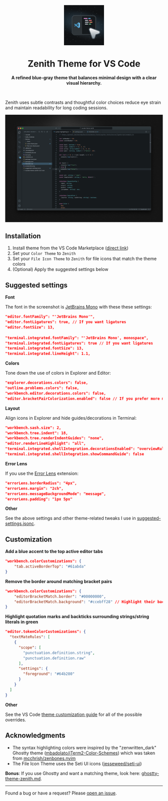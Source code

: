 <div align="center">
  <img src="icon.png" alt="Zenith Icon" width="128">
  <h1>Zenith Theme for VS Code</h1>
  <p><strong>A refined blue-gray theme that balances minimal design with a clear visual hierarchy.</strong></p>
  <br>
</div>

Zenith uses subtle contrasts and thoughtful color choices reduce eye strain and maintain readability for long coding sessions.

![Zenith Screenshot](screenshot.png)

## Installation

1. Install theme from the VS Code Marketplace ([direct link](https://marketplace.visualstudio.com/items?itemName=britown.vscode-theme-zenith))
2. Set your `Color Theme` to `Zenith`
3. Set your `File Icon Theme` to `Zenith` for file icons that match the theme colors
4. (Optional) Apply the suggested settings below

## Suggested settings

**Font**

The font in the screenshot is [JetBrains Mono](https://www.jetbrains.com/lp/mono/) with these these settings:

```json
"editor.fontFamily": "'JetBrains Mono'",
"editor.fontLigatures": true, // If you want ligatures
"editor.fontSize": 13,

"terminal.integrated.fontFamily": "'JetBrains Mono', monospace",
"terminal.integrated.fontLigatures": true // If you want ligatures
"terminal.integrated.fontSize": 13,
"terminal.integrated.lineHeight": 1.1,
```

**Colors**

Tone down the use of colors in Explorer and Editor:

```json
"explorer.decorations.colors": false,
"outline.problems.colors": false,
"workbench.editor.decorations.colors": false,
"editor.bracketPairColorization.enabled": false // If you prefer more minimal syntax highlighting
```

**Layout**

Align icons in Explorer and hide guides/decorations in Terminal:

```json
"workbench.sash.size": 2,
"workbench.tree.indent": 18,
"workbench.tree.renderIndentGuides": "none",
"editor.renderLineHighlight": "all",
"terminal.integrated.shellIntegration.decorationsEnabled": "overviewRuler",
"terminal.integrated.shellIntegration.showCommandGuide": false
```

**Error Lens**

If you use the [Error Lens](https://marketplace.visualstudio.com/items?itemName=usernamehw.errorlens) extension:

```json
"errorLens.borderRadius": "4px",
"errorLens.margin": "2ch",
"errorLens.messageBackgroundMode": "message",
"errorLens.padding": "1px 5px"
```

**Other**

See the above settings and other theme-related tweaks I use in [suggested-settings.jsonc](https://github.com/bkuzmanoski/vscode-theme-zenith/blob/main/suggested-settings.jsonc).

## Customization

**Add a blue accent to the top active editor tabs**

```json
"workbench.colorCustomizations": {
    "tab.activeBorderTop": "#61abda"
}
```

**Remove the border around matching bracket pairs**

```json
"workbench.colorCustomizations": {
    "editorBracketMatch.border": "#00000000",
    "editorBracketMatch.background": "#ccebff28" // Highlight their background color instead
}
```

**Highlight quotation marks and backticks surrounding strings/string literals in green**

```json
"editor.tokenColorCustomizations": {
  "textMateRules": [
    {
      "scope": [
        "punctuation.definition.string",
        "punctuation.definition.raw"
      ],
      "settings": {
        "foreground": "#64b280"
      }
    }
  ]
}
```

**Other**

See the VS Code [theme customization guide](https://code.visualstudio.com/api/references/theme-color) for all of the possible overrides.

## Acknowledgments

- The syntax highlighting colors were inspired by the "zenwritten_dark" Ghostty theme ([mbadolato/iTerm2-Color-Schemes](https://github.com/mbadolato/iTerm2-Color-Schemes)) which was taken from [mcchrish/zenbones.nvim](https://github.com/mcchrish/zenbones.nvim)
- The File Icon Theme uses the Seti UI icons ([jesseweed/seti-ui](https://github.com/jesseweed/seti-ui))

**Bonus**: If you use Ghostty and want a matching theme, look here: [ghostty-theme-zenith.md](https://gist.github.com/bkuzmanoski/b0b310a77a8e9b9891f84af2712ad87b).

---

Found a bug or have a request? Please [open an issue](https://github.com/bkuzmanoski/vscode-theme-zenith/issues).
